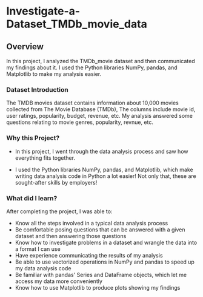 # Investigate-a-Dataset_TMDb_movie_data

## Overview
In this project, I analyzed the TMDb_movie dataset and then communicated my findings about it. I used the Python libraries NumPy, pandas, and Matplotlib to make my analysis easier.

### Dataset Introduction
The TMDB movies dataset contains information about 10,000 movies collected from The Movie Database (TMDb), The columns include movie id, user ratings, popularity, budget, revenue, etc. My analysis answered some questions relating to movie genres, popularity, revnue, etc.

### Why this Project?
* In this project, I went through the data analysis process and saw how everything fits together.

* I used the Python libraries NumPy, pandas, and Matplotlib, which make writing data analysis code in Python a lot easier! Not only that, these are sought-after skills by employers!

### What did I learn?
After completing the project, I was able to:

* Know all the steps involved in a typical data analysis process
* Be comfortable posing questions that can be answered with a given dataset and then answering those questions
* Know how to investigate problems in a dataset and wrangle the data into a format I can use
* Have experience communicating the results of my analysis
* Be able to use vectorized operations in NumPy and pandas to speed up my data analysis code
* Be familiar with pandas' Series and DataFrame objects, which let me access my data more conveniently
* Know how to use Matplotlib to produce plots showing my findings
